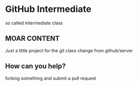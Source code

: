 # GitHub Intermediate
so called intermediate class

## MOAR CONTENT
Just a little project for the git class
change from github/server

## How can you help?
forking something and submit a pull request
